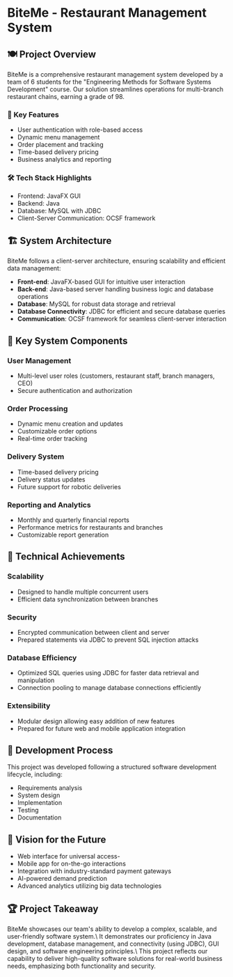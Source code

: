 # BiteMe - Restaurant Management System

## 🍽️ Project Overview
BiteMe is a comprehensive restaurant management system developed by a team of 6 students for the "Engineering Methods for Software Systems Development" course. Our solution streamlines operations for multi-branch restaurant chains, earning a grade of 98.

### 🚀 Key Features
- User authentication with role-based access
- Dynamic menu management
- Order placement and tracking
- Time-based delivery pricing
- Business analytics and reporting

### 🛠️ Tech Stack Highlights
- Frontend: JavaFX GUI
- Backend: Java
- Database: MySQL with JDBC
- Client-Server Communication: OCSF framework

## 🏗️ System Architecture
BiteMe follows a client-server architecture, ensuring scalability and efficient data management:
- **Front-end**: JavaFX-based GUI for intuitive user interaction
- **Back-end**: Java-based server handling business logic and database operations
- **Database**: MySQL for robust data storage and retrieval
- **Database Connectivity**: JDBC for efficient and secure database queries
- **Communication**: OCSF framework for seamless client-server interaction

## 🔑 Key System Components

### User Management
- Multi-level user roles (customers, restaurant staff, branch managers, CEO)
- Secure authentication and authorization

### Order Processing
- Dynamic menu creation and updates
- Customizable order options
- Real-time order tracking

### Delivery System
- Time-based delivery pricing
- Delivery status updates
- Future support for robotic deliveries

### Reporting and Analytics
- Monthly and quarterly financial reports
- Performance metrics for restaurants and branches
- Customizable report generation

## 🌟 Technical Achievements

### Scalability
- Designed to handle multiple concurrent users
- Efficient data synchronization between branches

### Security
- Encrypted communication between client and server
- Prepared statements via JDBC to prevent SQL injection attacks

### Database Efficiency
- Optimized SQL queries using JDBC for faster data retrieval and manipulation
- Connection pooling to manage database connections efficiently

### Extensibility
- Modular design allowing easy addition of new features
- Prepared for future web and mobile application integration

## 🔧 Development Process
This project was developed following a structured software development lifecycle, including:
- Requirements analysis
- System design
- Implementation
- Testing
- Documentation

## 🔮 Vision for the Future
- Web interface for universal access-
- Mobile app for on-the-go interactions
- Integration with industry-standard payment gateways
- AI-powered demand prediction
- Advanced analytics utilizing big data technologies

## 🏆 Project Takeaway
BiteMe showcases our team's ability to develop a complex, scalable, and user-friendly software system.\ It demonstrates our proficiency in Java development, database management, and connectivity (using JDBC), GUI design, and software engineering principles.\ This project reflects our capability to deliver high-quality software solutions for real-world business needs, emphasizing both functionality and security.
